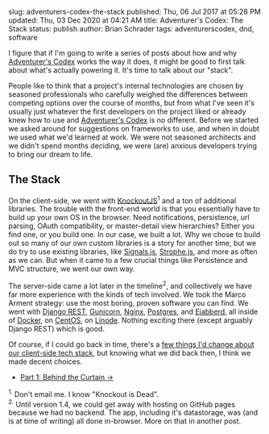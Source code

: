 slug: adventurers-codex-the-stack
published: Thu, 06 Jul 2017 at 05:28 PM
updated: Thu, 03 Dec 2020 at 04:21 AM
title: Adventurer's Codex: The Stack
status: publish
author: Brian Schrader
tags: adventurerscodex, dnd, software

I figure that if I'm going to write a series of posts about how and why [Adventurer's Codex][ac] works the way it does, it might be good to first talk about what's actually powering it. It's time to talk about our "stack".

People like to think that a project's internal technologies are chosen by seasoned professionals who carefully weighed the differences between competing options over the course of months, but from what I've seen it's usually just whatever the first developers on the project liked or already knew how to use and [Adventurer's Codex][ac] is no different. Before we started we asked around for suggestions on frameworks to use, and when in doubt we used what we'd learned at work. We were not seasoned architects and we didn't spend months deciding, we were (are) anxious developers trying to bring our dream to life.


## The Stack

On the client-side, we went with [KnockoutJS][ko]<sup>1</sup> and a ton of additional libraries. The trouble with the front-end world is that you essentially have to build up your own OS in the browser. Need notifications, persistence, url parsing, OAuth compatibility, or master-detail view hierarchies? Either you find one, or you build one. In our case, we built a lot. Why we chose to build out so many of our own custom libraries is a story for another time, but we do try to use existing libraries, like [Signals.js][sig], [Strophe.js][stro], and more as often as we can. But when it came to a few crucial things like Persistence and MVC structure, we went our own way.

The server-side came a lot later in the timeline<sup>2</sup>, and collectively we have far more experience with the kinds of tech involved. We took the Marco Arment strategy: use the most boring, proven software you can find. We went with [Django REST][rest], [Gunicorn][gun], [Nginx][nginx], [Postgres][post], and [Ejabberd][ej], all  inside of [Docker][docker], on [CentOS][cen], on [Linode][linode]. Nothing exciting there (except arguably Django REST) which is good.

Of course, if I could go back in time, there's a [few things I'd change about our client-side tech stack][ko], but knowing what we did back then, I think we made decent choices.

[ac]: https://adventurerscodex.com
[ko]: http://knockoutjs.com
[stro]: http://strophe.im
[sig]: https://github.com/millermedeiros/js-signals
[post]: https://www.postgresql.org
[nginx]: https://github.com/jwilder/nginx-proxy
[docker]: https://www.docker.com
[cen]: https://www.centos.org
[gun]: http://gunicorn-docs.readthedocs.io/en/stable/
[linode]: https://www.linode.com
[rest]: http://www.django-rest-framework.org
[ej]: http://ejabberd.im

- [Part 1: Behind the Curtain &#8594;](/archive/adventurers-codex-behind-the-curtain/)

<div class="footnote">
<sup>1.</sup> Don't email me. I know "Knockout is Dead". <br />
<sup>2.</sup> Until version 1.4, we could get away with hosting on GitHub pages because we had no backend. The app, including it's datastorage, was (and is at time of writing) all done in-browser. More on that in another post.
</div>
